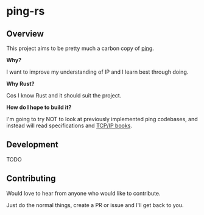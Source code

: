 # ping-rs

## Overview

This project aims to be pretty much a carbon copy of [ping](https://github.com/torvalds/linux/blob/master/net/ipv4/ping.c).

__Why?__

I want to improve my understanding of IP and I learn best through doing.

__Why Rust?__

Cos I know Rust and it should suit the project.

__How do I hope to build it?__

I'm going to try NOT to look at previously implemented ping codebases, and instead will read specifications and [TCP/IP books](https://www.amazon.com/001-Illustrated-Protocols-Addison-Wesley-Professional/dp/0201633469).

## Development

TODO

## Contributing

Would love to hear from anyone who would like to contribute.

Just do the normal things, create a PR or issue and I'll get back to you.
